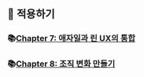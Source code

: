 ## 🦄 적용하기

### 📚[Chapter 7: 애자일과 린 UX의 통합](https://github.com/saseungmin/reading_books_record_repository/tree/master/summarize_books_in_markdown/LEAN-UX/Part%203/Chapter%207)

### 📚[Chapter 8: 조직 변화 만들기](https://github.com/saseungmin/reading_books_record_repository/tree/master/summarize_books_in_markdown/LEAN-UX/Part%203/Chapter%208)
